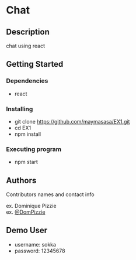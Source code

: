 # Chat

## Description

chat using react

## Getting Started

### Dependencies

* react

### Installing

* git clone https://github.com/maymasasa/EX1.git
* cd EX1
* npm install 

### Executing program

* npm start



## Authors

Contributors names and contact info

ex. Dominique Pizzie  
ex. [@DomPizzie](https://twitter.com/dompizzie)

## Demo User 
* username: sokka
* password: 12345678
